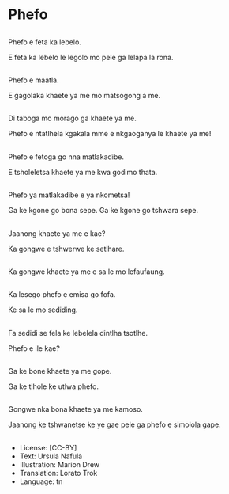 # Phefo

##
Phefo e feta ka lebelo.

E feta ka lebelo le legolo mo pele ga lelapa la rona.

##
Phefo e maatla.

E gagolaka khaete ya me mo matsogong a me.

##
Di taboga mo morago ga khaete ya me.

Phefo e ntatlhela kgakala mme e nkgaoganya le khaete ya me!

##
Phefo e fetoga go nna matlakadibe.

E tsholeletsa khaete ya me kwa godimo thata.

##
Phefo ya matlakadibe e ya nkometsa!

Ga ke kgone go bona sepe. Ga ke kgone go tshwara sepe.

##
Jaanong khaete ya me e kae?

Ka gongwe e tshwerwe ke setlhare.

##
Ka gongwe khaete ya me e sa le mo lefaufaung.

##
Ka lesego phefo e emisa go fofa.

Ke sa le mo sediding.

##
Fa sedidi se fela ke lebelela dintlha tsotlhe.

Phefo e ile kae?

##
Ga ke bone khaete ya me gope.

Ga ke tlhole ke utlwa phefo.

##
Gongwe nka bona khaete ya me kamoso.

Jaanong ke tshwanetse ke ye gae pele ga phefo e simolola gape.

##
* License: [CC-BY]
* Text: Ursula Nafula
* Illustration: Marion Drew
* Translation: Lorato Trok
* Language: tn
